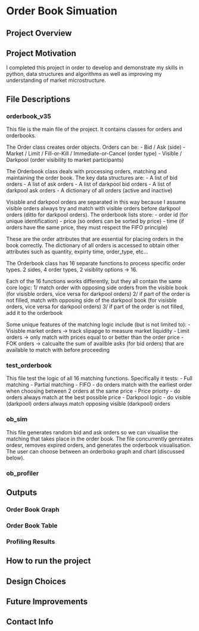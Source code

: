 # **Order Book Simuation**

## **Project Overview**

## **Project Motivation**
I completed this project in order to develop and demonstrate my skills in python, data structures and algorithms as well as improving my understanding of market microstructure.

## **File Descriptions**
### **orderbook_v35**
This file is the main file of the project. It contains classes for orders and orderbooks. 

The Order class  creates order objects.
Orders can be:
       - Bid / Ask (side)
       - Market / Limit / Fill-or-Kill / Immediate-or-Cancel (order type)
       - Visible / Darkpool (order visibility to market participants)

The Orderbook class deals with processing orders, matching and maintaining the order book. 
The key data structures are:
      - A list of bid orders
      - A list of ask orders
      - A list of darkpool bid orders
      - A list of darkpool ask orders
      - A dictionary of all orders (active and inactive)

Visisble and darkpool orders are separated in this way because I assume visible orders always try and match with visible orders before darkpool orders (ditto for darkpool orders). 
The orderbook lists store:
        - order id (for unique identification)
        - price (so orders can be sorted by price)
        - time (if orders have the same price, they must respect the FIFO principle)
        
These are the order attributes that are essential for placing orders in the book correctly. The dictionary of all orders is accessed to obtain other attributes such as quantity, expirty time, order_type, etc...
      
The Orderbook class has 16 separate functions to process specific order types. 2 sides, 4 order types, 2 visiblity options -> 16.

Each of the 16 functions works differently, but they all contain the same core logic:
       1/ match order with opposing side orders from the visible book (for visisble orders, vice versa for darkpool orders)
       2/ if part of the order is not filled, match with opposing side of the darkpool book (for visisble orders, vice versa for darkpool orders)
       3/ if part of the order is not filled, add it to the orderbook

Some unique features of the matching logic include (but is not limited to):
              - Visisble market orders -> track slipapge to measure market liquidity
              - Limit orders -> only match with prices equal to or better than the order price
              - FOK orders -> calcualte the sum of availble asks (for bid orders) that are available to match with before proceeding

### **test_orderbook**
This file test the logic of all 16 matching functions. Specifically it tests:
       - Full matching
       - Partial matching
       - FIFO - do orders match with the earliest order when choosing between 2 orders at the same price
       - Price priorty - do orders always match at the best possible price
       - Darkpool logic - do visible (darkpool) orders always match opposing visible (darkpool) orders

### **ob_sim**
This file generates random bid and ask orders so we can visualise the matching that takes place in the order book. The file concurrently genreates ordesr, removes expired orders, and generates the orderbook visualisation. The user can choose between an orderboko graph and chart (discussed below).

### **ob_profiler**



## **Outputs**

### **Order Book Graph**

### **Order Book Table**

### **Profiling Results**


## **How to run the project**

## **Design Choices**

## **Future Improvements**

## **Contact Info**
